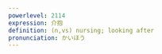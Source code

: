 ```yaml
---
powerlevel: 2114
expression: 介抱
definition: (n,vs) nursing; looking after
pronunciation: かいほう
---
```

